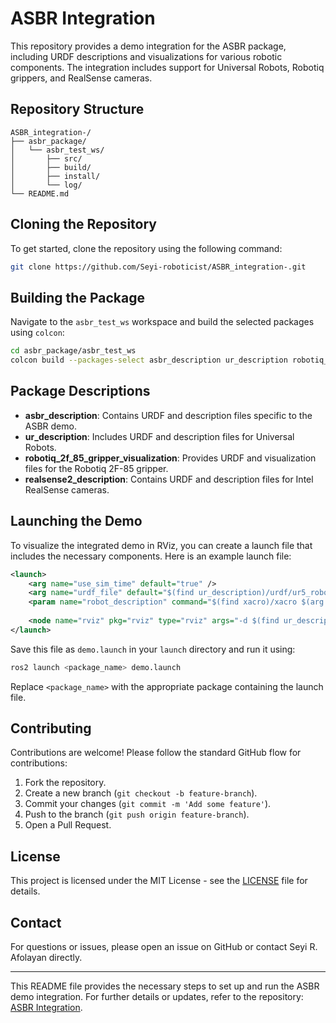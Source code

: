 # ASBR Integration

This repository provides a demo integration for the ASBR package, including URDF descriptions and visualizations for various robotic components. The integration includes support for Universal Robots, Robotiq grippers, and RealSense cameras.

## Repository Structure

```
ASBR_integration-/
├── asbr_package/
│   └── asbr_test_ws/
│       ├── src/
│       ├── build/
│       ├── install/
│       └── log/
└── README.md
```

## Cloning the Repository

To get started, clone the repository using the following command:

```bash
git clone https://github.com/Seyi-roboticist/ASBR_integration-.git
```

## Building the Package

Navigate to the `asbr_test_ws` workspace and build the selected packages using `colcon`:

```bash
cd asbr_package/asbr_test_ws
colcon build --packages-select asbr_description ur_description robotiq_2f_85_gripper_visualization realsense2_description
```

## Package Descriptions

- **asbr_description**: Contains URDF and description files specific to the ASBR demo.
- **ur_description**: Includes URDF and description files for Universal Robots.
- **robotiq_2f_85_gripper_visualization**: Provides URDF and visualization files for the Robotiq 2F-85 gripper.
- **realsense2_description**: Contains URDF and description files for Intel RealSense cameras.

## Launching the Demo

To visualize the integrated demo in RViz, you can create a launch file that includes the necessary components. Here is an example launch file:

```xml
<launch>
    <arg name="use_sim_time" default="true" />
    <arg name="urdf_file" default="$(find ur_description)/urdf/ur5_robot.urdf.xacro" />
    <param name="robot_description" command="$(find xacro)/xacro $(arg urdf_file)" />
    
    <node name="rviz" pkg="rviz" type="rviz" args="-d $(find ur_description)/launch/ur5.rviz" />
</launch>
```

Save this file as `demo.launch` in your `launch` directory and run it using:

```bash
ros2 launch <package_name> demo.launch
```

Replace `<package_name>` with the appropriate package containing the launch file.

## Contributing

Contributions are welcome! Please follow the standard GitHub flow for contributions:

1. Fork the repository.
2. Create a new branch (`git checkout -b feature-branch`).
3. Commit your changes (`git commit -m 'Add some feature'`).
4. Push to the branch (`git push origin feature-branch`).
5. Open a Pull Request.

## License

This project is licensed under the MIT License - see the [LICENSE](LICENSE) file for details.

## Contact

For questions or issues, please open an issue on GitHub or contact Seyi R. Afolayan directly.

---

This README file provides the necessary steps to set up and run the ASBR demo integration. For further details or updates, refer to the repository: [ASBR Integration](https://github.com/Seyi-roboticist/ASBR_integration-.git).
